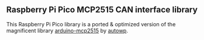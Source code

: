 Raspberry Pi Pico MCP2515 CAN interface library
---------------------------------------------------------
This Raspberry Pi Pico library is a ported & optimized version of the magnificent library [arduino-mcp2515](https://github.com/autowp/arduino-mcp2515) by [autowp](https://github.com/autowp).
